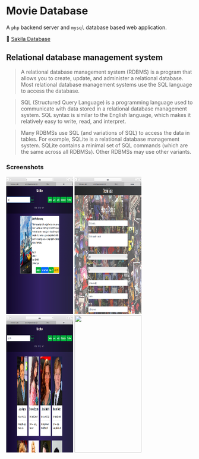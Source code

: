 # Movie Database

A `php` backend server and `mysql` database based web application.

:link: [Sakila Database](https://dev.mysql.com/doc/sakila/en/)

## Relational database management system

> A relational database management system (RDBMS) is a program that allows you to create, update, and administer a relational database. Most relational database management systems use the SQL language to access the database.

> SQL (Structured Query Language) is a programming language used to communicate with data stored in a relational database management system. SQL syntax is similar to the English language, which makes it relatively easy to write, read, and interpret.

> Many RDBMSs use SQL (and variations of SQL) to access the data in tables. For example, SQLite is a relational database management system. SQLite contains a minimal set of SQL commands (which are the same across all RDBMSs). Other RDBMSs may use other variants.

### Screenshots

<img src="https://github.com/udayrajsawhney/Movie-Database/blob/master/screenshots/1.png" width="180" height="370"/> <img src="https://github.com/udayrajsawhney/Movie-Database/blob/master/screenshots/2.png" width="180" height="370"/> <img src="https://github.com/udayrajsawhney/Movie-Database/blob/master/screenshots/3.png" width="180" height="370"/> <img src="https://github.com/udayrajsawhney/4s/blob/master/screenshots/4.png" width="180" height="370"/>
